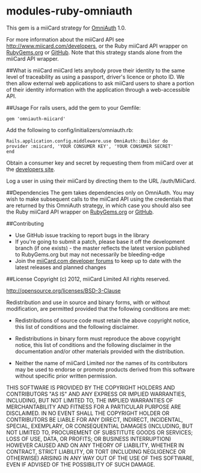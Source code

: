 modules-ruby-omniauth
=====================

This gem is a miiCard strategy for [OmniAuth](https://github.com/intridea/omniauth) 1.0. 

For more information about the miiCard API see http://www.miicard.com/developers, or the Ruby miiCard API wrapper on [RubyGems.org](https://rubygems.org/gems/miiCardConsumers) or [GitHub](https://github.com/miiCard/api-wrappers-ruby). Note that this strategy stands alone from the miiCard API wrapper.

##What is miiCard
miiCard lets anybody prove their identity to the same level of traceability as using a passport, driver's licence or photo ID. We then allow external web applications to ask miiCard users to share a portion of their identity information with the application through a web-accessible API.

##Usage
For rails users, add the gem to your Gemfile:

    gem 'omniauth-miicard'

Add the following to config/initializers/omniauth.rb:

    Rails.application.config.middleware.use OmniAuth::Builder do
	provider :miicard, 'YOUR CONSUMER KEY', 'YOUR CONSUMER SECRET'
    end

Obtain a consumer key and secret by requesting them from miiCard over at the [developers site](http://www.miicard.com/developers/getting-started).

Log a user in using their miiCard by directing them to the URL /auth/MiiCard.

##Dependencies
The gem takes dependencies only on OmniAuth. You may wish to make subsequent calls to the miiCard API using the credentials that are returned by this OmniAuth strategy, in which case you should also see the Ruby miiCard API wrapper on [RubyGems.org](https://rubygems.org/gems/miiCardConsumers) or [GitHub](https://github.com/miiCard/api-wrappers-ruby).

##Contributing
* Use GitHub issue tracking to report bugs in the library
* If you're going to submit a patch, please base it off the development branch (if one exists) - the master reflects the latest version published to RubyGems.org but may not necessarily be bleeding-edge
* Join the [miiCard.com developer forums](http://www.miicard.com/developers) to keep up to date with the latest releases and planned changes

##License
Copyright (c) 2012, miiCard Limited
All rights reserved.

http://opensource.org/licenses/BSD-3-Clause

Redistribution and use in source and binary forms, with or without modification, are permitted provided that the following conditions are met:

- Redistributions of source code must retain the above copyright notice, this list of conditions and the following disclaimer. 

- Redistributions in binary form must reproduce the above copyright notice, this list of conditions and the following disclaimer in the documentation and/or other materials provided with the distribution.

- Neither the name of miiCard Limited nor the names of its contributors may be used to endorse or promote products derived from this software without specific prior written permission.

THIS SOFTWARE IS PROVIDED BY THE COPYRIGHT HOLDERS AND CONTRIBUTORS "AS IS" AND ANY EXPRESS OR IMPLIED WARRANTIES, INCLUDING, BUT NOT LIMITED TO, THE IMPLIED WARRANTIES OF MERCHANTABILITY AND FITNESS FOR A PARTICULAR PURPOSE ARE DISCLAIMED. IN NO EVENT SHALL THE COPYRIGHT HOLDER OR CONTRIBUTORS BE LIABLE FOR ANY DIRECT, INDIRECT, INCIDENTAL, SPECIAL, EXEMPLARY, OR CONSEQUENTIAL DAMAGES (INCLUDING, BUT NOT LIMITED TO, PROCUREMENT OF SUBSTITUTE GOODS OR SERVICES; LOSS OF USE, DATA, OR PROFITS; OR BUSINESS INTERRUPTION) HOWEVER CAUSED AND ON ANY THEORY OF LIABILITY, WHETHER IN CONTRACT, STRICT LIABILITY, OR TORT (INCLUDING NEGLIGENCE OR OTHERWISE) ARISING IN ANY WAY OUT OF THE USE OF THIS SOFTWARE, EVEN IF ADVISED OF THE POSSIBILITY OF SUCH DAMAGE.
